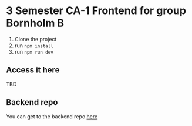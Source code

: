 # 3 Semester CA-1 Frontend for group Bornholm B

1. Clone the project
2. run `npm install`
3. run `npm run dev`

## Access it here
TBD

## Backend repo
You can get to the backend repo [here](https://github.com/Altant457/CA-1-backend)
